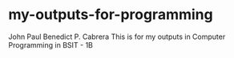 # my-outputs-for-programming
John Paul Benedict P. Cabrera
This is for my outputs in Computer Programming in BSIT - 1B
